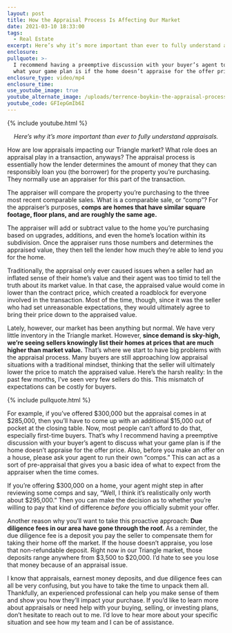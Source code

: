 ```yaml
---
layout: post
title: How the Appraisal Process Is Affecting Our Market
date: 2021-03-10 18:33:00
tags:
  - Real Estate
excerpt: Here’s why it’s more important than ever to fully understand appraisals.
enclosure:
pullquote: >-
  I recommend having a preemptive discussion with your buyer’s agent to discuss
  what your game plan is if the home doesn’t appraise for the offer price.
enclosure_type: video/mp4
enclosure_time:
use_youtube_image: true
youtube_alternate_image: /uploads/terrence-boykin-the-appraisal-process-yt.jpg
youtube_code: GFIepGmIb6I
---
```

{% include youtube.html %}

<p style="text-align: center;"><em>Here’s why it’s more important than ever to fully understand appraisals.</em></p>

How are low appraisals impacting our Triangle market? What role does an appraisal play in a transaction, anyways? The appraisal process is essentially how the lender determines the amount of money that they can responsibly loan you (the borrower) for the property you’re purchasing. They normally use an appraiser for this part of the transaction.&nbsp;

The appraiser will compare the property you’re purchasing to the three most recent comparable sales. What is a comparable sale, or “comp”? For the appraiser’s purposes, **comps are homes that have similar square footage, floor plans, and are roughly the same age.&nbsp;**

The appraiser will add or subtract value to the home you’re purchasing based on upgrades, additions, and even the home’s location within its subdivision. Once the appraiser runs those numbers and determines the appraised value, they then tell the lender how much they’re able to lend you for the home.&nbsp;

Traditionally, the appraisal only ever caused issues when a seller had an inflated sense of their home’s value and their agent was too timid to tell the truth about its market value. In that case, the appraised value would come in lower than the contract price, which created a roadblock for everyone involved in the transaction. Most of the time, though, since it was the seller who had set unreasonable expectations, they would ultimately agree to bring their price down to the appraised value.&nbsp;

Lately, however, our market has been anything but normal. We have very little inventory in the Triangle market. However, **since demand is sky-high, we’re seeing sellers knowingly list their homes at prices that are much higher than market value.** That’s where we start to have big problems with the appraisal process. Many buyers are still approaching low appraisal situations with a traditional mindset, thinking that the seller will ultimately lower the price to match the appraised value. Here’s the harsh reality: In the past few months, I’ve seen very few sellers do this. This mismatch of expectations can be costly for buyers.&nbsp;

{% include pullquote.html %}

For example, if you’ve offered $300,000 but the appraisal comes in at $285,000, then you’ll have to come up with an additional $15,000 out of pocket at the closing table. Now, most people can’t afford to do that, especially first-time buyers. That’s why I recommend having a preemptive discussion with your buyer’s agent to discuss what your game plan is if the home doesn’t appraise for the offer price. Also, before you make an offer on a house, please ask your agent to run their own “comps.” This can act as a sort of pre-appraisal that gives you a basic idea of what to expect from the appraiser when the time comes.&nbsp;

If you’re offering $300,000 on a home, your agent might step in after reviewing some comps and say, “Well, I think it’s realistically only worth about $295,000.” Then you can make the decision as to whether you’re willing to pay that kind of difference *before* you officially submit your offer.&nbsp;

Another reason why you’ll want to take this proactive approach: **Due diligence fees in our area have gone through the roof.** As a reminder, the due diligence fee is a deposit you pay the seller to compensate them for taking their home off the market. If the house doesn’t appraise, you lose that non-refundable deposit. Right now in our Triangle market, those deposits range anywhere from $3,500 to $20,000. I’d hate to see you lose that money because of an appraisal issue.&nbsp;

I know that appraisals, earnest money deposits, and due diligence fees can all be very confusing, but you have to take the time to unpack them all. Thankfully, an experienced professional can help you make sense of them and show you how they’ll impact your purchase. If you’d like to learn more about appraisals or need help with your buying, selling, or investing plans, don’t hesitate to reach out to me. I’d love to hear more about your specific situation and see how my team and I can be of assistance.
